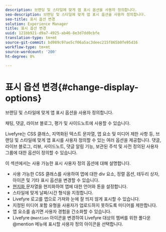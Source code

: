 ```yaml
---
description: 브랜딩 및 스타일에 맞게 앱 표시 옵션을 사용자 정의합니다.
seo-description: 브랜딩 및 스타일에 맞게 앱 표시 옵션을 사용자 정의합니다.
seo-title: 표시 옵션 변경
solution: Experience Manager
title: 표시 옵션 변경
uuid: 121bb921-d9a7-4925-ab46-8e3d7dd0cbfe
translation-type: tm+mt
source-git-commit: bd989c97ae5cf06a5ac3deec215f865b0fe95d16
workflow-type: tm+mt
source-wordcount: '200'
ht-degree: 0%

---
```



# 표시 옵션 변경{#change-display-options}

브랜딩 및 스타일에 맞게 앱 표시 옵션을 사용자 정의합니다.

채팅, 댓글, 라이브 블로그, 평가 및 사이드노트에 사용할 수 있습니다.

Livefyre는 CSS 클래스, 지역화된 텍스트 문자열, 앱 요소 및 미디어 제한 사항 등, 브랜딩 및 스타일에 맞게 앱 표시를 사용자 정의할 수 있는 여러 옵션을 제공합니다. 댓글, 라이브 블로그, 리뷰, 사이드노트, 댓글 알림 기능, 보관된 주석 및 사전 정의된 사용자 그룹에 대한 옵션이 정의할 수 있습니다.

이 섹션에서는 사용 가능한 표시 사용자 정의 옵션에 대해 설명합니다.

* 사용 가능한 CSS 클래스를 사용하여 앱에 대한 div 요소, 정렬 옵션, 테두리 상자, 아이콘 및 기타 표시 옵션을 변경할 수 있습니다.
* [현지화 ](/help/using/c-settings-other/c-translation-sets/c-localize-strings.md) 문자열을 현지화하여 앱에 대한 언어와 톤을 설정합니다.
* 스타일에 맞게 날짜/시간 형식을 지정합니다.
* Livefyre 로고를 앱으로 가져와 눈에 잘 띄지 않게 표시할 수 있습니다.
* 지정된 미디어 포함 유형을 사용자가 업로드하지 못하도록 미디어를 제한합니다.
* 앱 요소를 숨기면 사용자 경험을 간소화할 수 있습니다.
* Livefyre `@mention` 아이콘을 변경하여 Livefyre 대상의 멤버를 위한 풀다운 @mention 메뉴에 표시할 사용자 정의 아이콘을 선택합니다.

